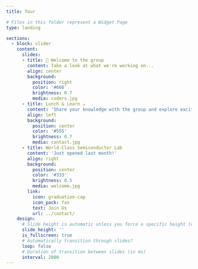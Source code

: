 ```yaml
---
title: Tour

# Files in this folder represent a Widget Page
type: landing

sections:
  - block: slider
    content:
      slides:
      - title: 👋 Welcome to the group
        content: Take a look at what we're working on...
        align: center
        background:
          position: right
          color: '#666'
          brightness: 0.7
          media: coders.jpg
      - title: Lunch & Learn ☕️
        content: 'Share your knowledge with the group and explore exciting new topics together!'
        align: left
        background:
          position: center
          color: '#555'
          brightness: 0.7
          media: contact.jpg
      - title: World-Class Semiconductor Lab
        content: 'Just opened last month!'
        align: right
        background:
          position: center
          color: '#333'
          brightness: 0.5
          media: welcome.jpg
        link:
          icon: graduation-cap
          icon_pack: fas
          text: Join Us
          url: ../contact/
    design:
      # Slide height is automatic unless you force a specific height (e.g. '400px')
      slide_height: ''
      is_fullscreen: true
      # Automatically transition through slides?
      loop: false
      # Duration of transition between slides (in ms)
      interval: 2000
---
```

